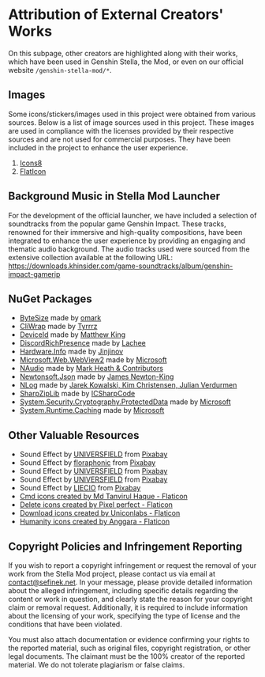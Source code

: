 [//]: # (Title: Atribucje twórców zewnętrznych - Stella Mod Documentation)
[//]: # (Description: Pełne uznanie i atrybucje dla twórców zewnętrznych, których prace zostały wykorzystane w Genshin Stella Mod. Zobacz listę źródeł, licencje, użyte zasoby, muzykę, ikony i pakiety NuGet.)
[//]: # (Tags: Stella Mod, Atrybucje twórców, Genshin Impact Mod, Licencje, Źródła zasobów, Prawa autorskie, Zewnętrzni twórcy, Pakiety NuGet, Muzyka tła, Obrazy i ikony, Stella Mod Documentation)
[//]: # (Canonical: /genshin-stella-mod/docs?page=credits)
[//]: # (Contributors: Sefinek)

# Attribution of External Creators' Works
On this subpage, other creators are highlighted along with their works, which have been used in Genshin Stella, the Mod, or even on our official website `/genshin-stella-mod/*`.

## Images <!-- {#images} -->
Some icons/stickers/images used in this project were obtained from various sources. Below is a list of image sources used in this project.
These images are used in compliance with the licenses provided by their respective sources and are not used for commercial purposes.
They have been included in the project to enhance the user experience.

1. <a href="https://icons8.com" target="_blank">Icons8</a>
2. <a href="https://www.flaticon.com" target="_blank">FlatIcon</a>

## Background Music in Stella Mod Launcher <!-- {#bg-music-in-sml} -->
For the development of the official launcher, we have included a selection of soundtracks from the popular game Genshin Impact.
These tracks, renowned for their immersive and high-quality compositions, have been integrated to enhance the user experience by providing an engaging and thematic audio background.
The audio tracks used were sourced from the extensive collection available at the following URL: https://downloads.khinsider.com/game-soundtracks/album/genshin-impact-gamerip

## NuGet Packages <!-- {#nuget-packages} -->
- [ByteSize](https://www.nuget.org/packages/ByteSize) made by [omark](https://github.com/omar)
- [CliWrap](https://www.nuget.org/packages/CliWrap) made by [Tyrrrz](https://github.com/Tyrrrz)
- [DeviceId](https://github.com/MatthewKing/DeviceId) made by [Matthew King](https://github.com/MatthewKing)
- [DiscordRichPresence](https://www.nuget.org/packages/DiscordRichPresence) made by [Lachee](https://github.com/Lachee)
- [Hardware.Info](https://github.com/Jinjinov/Hardware.Info) made by [Jinjinov](https://github.com/Jinjinov)
- [Microsoft.Web.WebView2](https://www.nuget.org/packages/Microsoft.Web.WebView2) made by [Microsoft](https://www.nuget.org/profiles/Microsoft)
- [NAudio](https://github.com/naudio/NAudio) made by [Mark Heath & Contributors](https://github.com/naudio)
- [Newtonsoft.Json](https://www.nuget.org/packages/Newtonsoft.Json) made by [James Newton-King](https://github.com/JamesNK)
- [NLog](https://www.nuget.org/packages/NLog) made by [Jarek Kowalski, Kim Christensen, Julian Verdurmen](https://github.com/NLog)
- [SharpZipLib](https://github.com/icsharpcode/SharpZipLib) made by [ICSharpCode](https://github.com/icsharpcode)
- [System.Security.Cryptography.ProtectedData](https://github.com/dotnet/runtime) made by [Microsoft](https://www.nuget.org/profiles/Microsoft)
- [System.Runtime.Caching](https://www.nuget.org/packages/System.Runtime.Caching) made by [Microsoft](https://www.nuget.org/profiles/Microsoft)

## Other Valuable Resources <!-- {#other-resources} -->
- Sound Effect by <a href="https://pixabay.com/pl/users/universfield-28281460/?utm_source=link-attribution&utm_medium=referral&utm_campaign=music&utm_content=147358" target="_blank">UNIVERSFIELD</a> from <a href="https://pixabay.com/sound-effects//?utm_source=link-attribution&utm_medium=referral&utm_campaign=music&utm_content=147358" target="_blank">Pixabay</a>
- Sound Effect by <a href="https://pixabay.com/pl/users/floraphonic-38928062/?utm_source=link-attribution&utm_medium=referral&utm_campaign=music&utm_content=188165" target="_blank">floraphonic</a> from <a href="https://pixabay.com/sound-effects//?utm_source=link-attribution&utm_medium=referral&utm_campaign=music&utm_content=188165" target="_blank">Pixabay</a>
- Sound Effect by <a href="https://pixabay.com/pl/users/universfield-28281460/?utm_source=link-attribution&utm_medium=referral&utm_campaign=music&utm_content=131917" target="_blank">UNIVERSFIELD</a> from <a href="https://pixabay.com//?utm_source=link-attribution&utm_medium=referral&utm_campaign=music&utm_content=131917" target="_blank">Pixabay</a>
- Sound Effect by <a href="https://pixabay.com/pl/users/universfield-28281460/?utm_source=link-attribution&utm_medium=referral&utm_campaign=music&utm_content=152477" target="_blank">UNIVERSFIELD</a> from <a href="https://pixabay.com//?utm_source=link-attribution&utm_medium=referral&utm_campaign=music&utm_content=152477" target="_blank">Pixabay</a>
- Sound Effect by <a href="https://pixabay.com/pl/users/liecio-3298866/?utm_source=link-attribution&utm_medium=referral&utm_campaign=music&utm_content=190019" target="_blank">LIECIO</a> from <a href="https://pixabay.com//?utm_source=link-attribution&utm_medium=referral&utm_campaign=music&utm_content=190019" target="_blank">Pixabay</a>
- <a href="https://www.flaticon.com/free-icons/cmd" title="cmd icons" target="_blank">Cmd icons created by Md Tanvirul Haque - Flaticon</a>
- <a href="https://www.flaticon.com/free-icons/delete" title="delete icons" target="_blank">Delete icons created by Pixel perfect - Flaticon</a>
- <a href="https://www.flaticon.com/free-icons/download" title="download icons" target="_blank">Download icons created by Uniconlabs - Flaticon</a>
- <a href="https://www.flaticon.com/free-icons/humanity" title="humanity icons" target="_blank">Humanity icons created by Anggara - Flaticon</a>

## Copyright Policies and Infringement Reporting <!-- {#copyright} -->
If you wish to report a copyright infringement or request the removal of your work from the Stella Mod project, please contact us via email at <a href="mailto:&#99;&#111;&#110;&#116;&#97;&#99;&#116;&#64;&#115;&#101;&#102;&#105;&#110;&#101;&#107;&#46;&#110;&#101;&#116;?subject=Genshin%20Stella%20Mod:%20Copyright%20Infringement%20Report">&#99;&#111;&#110;&#116;&#97;&#99;&#116;&#64;&#115;&#101;&#102;&#105;&#110;&#101;&#107;&#46;&#110;&#101;&#116;</a>.
In your message, please provide detailed information about the alleged infringement, including specific details regarding the content or work in question, and clearly state the reason for your copyright claim or removal request. Additionally, it is required to include information about the licensing of your work, specifying the type of license and the conditions that have been violated.

You must also attach documentation or evidence confirming your rights to the reported material, such as original files, copyright registration, or other legal documents.
The claimant must be the 100% creator of the reported material. We do not tolerate plagiarism or false claims.
